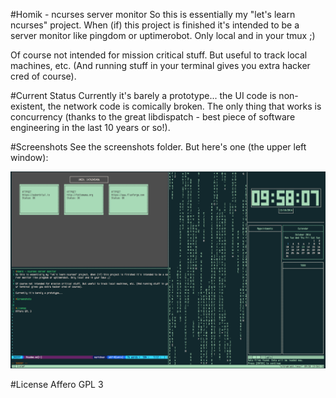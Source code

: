 #Homik - ncurses server monitor
So this is essentially my "let's learn ncurses" project. When (if) this project is finished it's intended to be a server monitor like pingdom or uptimerobot. Only local and in your tmux ;)

Of course not intended for mission critical stuff. But useful to track local machines, etc. (And running stuff in your terminal gives you extra hacker cred of course).

#Current Status
Currently it's barely a prototype... the UI code is non-existent, the network code is comically broken. The only thing that works is concurrency (thanks to the great libdispatch - best piece of software engineering in the last 10 years or so!).

#Screenshots
See the screenshots folder. But here's one (the upper left window):

![Homik Screenshot](/screenshots/screen-2.png?raw=true "Homik Screenshot")

#License
Affero GPL 3
